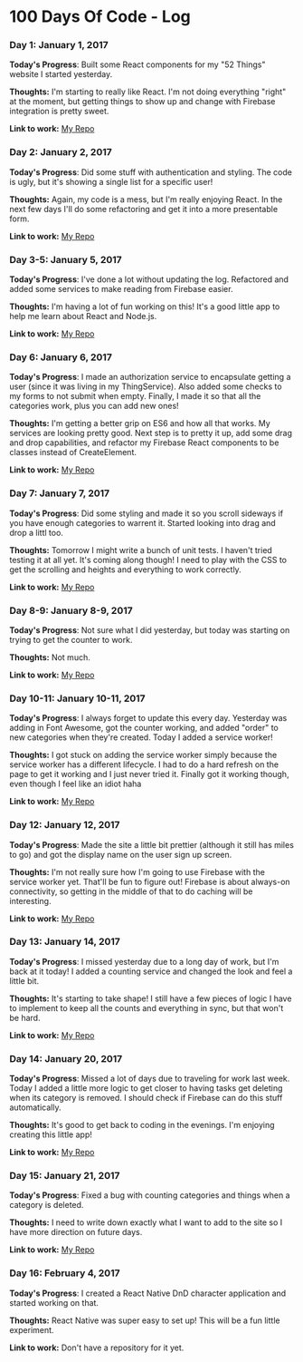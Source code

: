 # 100 Days Of Code - Log

### Day 1: January 1, 2017

**Today's Progress**: Built some React components for my "52 Things" website I started yesterday.

**Thoughts:** I'm starting to really like React. I'm not doing everything "right" at the moment, but getting things to show up and change with Firebase integration is pretty sweet.

**Link to work:** [My Repo](https://github.com/lanesawyer/52-things)

### Day 2: January 2, 2017

**Today's Progress**: Did some stuff with authentication and styling. The code is ugly, but it's showing a single list for a specific user!

**Thoughts:** Again, my code is a mess, but I'm really enjoying React. In the next few days I'll do some refactoring and get it into a more presentable form.

**Link to work:** [My Repo](https://github.com/lanesawyer/52-things)

### Day 3-5: January 5, 2017

**Today's Progress**: I've done a lot without updating the log. Refactored and added some services to make reading from Firebase easier.

**Thoughts:** I'm having a lot of fun working on this! It's a good little app to help me learn about React and Node.js.

**Link to work:** [My Repo](https://github.com/lanesawyer/52-things)

### Day 6: January 6, 2017

**Today's Progress**: I made an authorization service to encapsulate getting a user (since it was living in my ThingService). Also added some checks to my forms to not submit when empty. Finally, I made it so that all the categories work, plus you can add new ones!

**Thoughts:** I'm getting a better grip on ES6 and how all that works. My services are looking pretty good. Next step is to pretty it up, add some drag and drop capabilities, and refactor my Firebase React components to be classes instead of CreateElement.

**Link to work:** [My Repo](https://github.com/lanesawyer/52-things)

### Day 7: January 7, 2017

**Today's Progress**: Did some styling and made it so you scroll sideways if you have enough categories to warrent it. Started looking into drag and drop a littl too.

**Thoughts:** Tomorrow I might write a bunch of unit tests. I haven't tried testing it at all yet. It's coming along though! I need to play with the CSS to get the scrolling and heights and everything to work correctly.

**Link to work:** [My Repo](https://github.com/lanesawyer/52-things)

### Day 8-9: January 8-9, 2017

**Today's Progress**: Not sure what I did yesterday, but today was starting on trying to get the counter to work.

**Thoughts:** Not much.

**Link to work:** [My Repo](https://github.com/lanesawyer/52-things)

### Day 10-11: January 10-11, 2017

**Today's Progress**: I always forget to update this every day. Yesterday was adding in Font Awesome, got the counter working, and added "order" to new categories when they're created. Today I added a service worker!

**Thoughts:** I got stuck on adding the service worker simply because the service worker has a different lifecycle. I had to do a hard refresh on the page to get it working and I just never tried it. Finally got it working though, even though I feel like an idiot haha

**Link to work:** [My Repo](https://github.com/lanesawyer/52-things)

### Day 12: January 12, 2017

**Today's Progress**: Made the site a little bit prettier (although it still has miles to go) and got the display name on the user sign up screen.

**Thoughts:** I'm not really sure how I'm going to use Firebase with the service worker yet. That'll be fun to figure out! Firebase is about always-on connectivity, so getting in the middle of that to do caching will be interesting.

**Link to work:** [My Repo](https://github.com/lanesawyer/52-things)

### Day 13: January 14, 2017

**Today's Progress**: I missed yesterday due to a long day of work, but I'm back at it today! I added a counting service and changed the look and feel a little bit.

**Thoughts:** It's starting to take shape! I still have a few pieces of logic I have to implement to keep all the counts and everything in sync, but that won't be hard.

**Link to work:** [My Repo](https://github.com/lanesawyer/52-things)

### Day 14: January 20, 2017

**Today's Progress**: Missed a lot of days due to traveling for work last week. Today I added a little more logic to get closer to having tasks get deleting when its category is removed. I should check if Firebase can do this stuff automatically.

**Thoughts:** It's good to get back to coding in the evenings. I'm enjoying creating this little app!

**Link to work:** [My Repo](https://github.com/lanesawyer/52-things)

### Day 15: January 21, 2017

**Today's Progress**: Fixed a bug with counting categories and things when a category is deleted.

**Thoughts:** I need to write down exactly what I want to add to the site so I have more direction on future days.

**Link to work:** [My Repo](https://github.com/lanesawyer/52-things)

### Day 16: February 4, 2017

**Today's Progress**: I created a React Native DnD character application and started working on that.

**Thoughts:** React Native was super easy to set up! This will be a fun little experiment.

**Link to work:** Don't have a repository for it yet.
